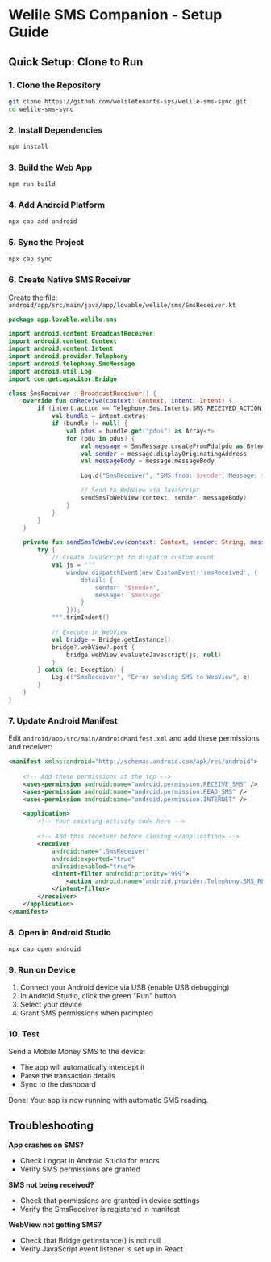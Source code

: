 # Welile SMS Companion - Setup Guide

## Quick Setup: Clone to Run

### 1. Clone the Repository
```bash
git clone https://github.com/weliletenants-sys/welile-sms-sync.git
cd welile-sms-sync
```

### 2. Install Dependencies
```bash
npm install
```

### 3. Build the Web App
```bash
npm run build
```

### 4. Add Android Platform
```bash
npx cap add android
```

### 5. Sync the Project
```bash
npx cap sync
```

### 6. Create Native SMS Receiver

Create the file: `android/app/src/main/java/app/lovable/welile/sms/SmsReceiver.kt`

```kotlin
package app.lovable.welile.sms

import android.content.BroadcastReceiver
import android.content.Context
import android.content.Intent
import android.provider.Telephony
import android.telephony.SmsMessage
import android.util.Log
import com.getcapacitor.Bridge

class SmsReceiver : BroadcastReceiver() {
    override fun onReceive(context: Context, intent: Intent) {
        if (intent.action == Telephony.Sms.Intents.SMS_RECEIVED_ACTION) {
            val bundle = intent.extras
            if (bundle != null) {
                val pdus = bundle.get("pdus") as Array<*>
                for (pdu in pdus) {
                    val message = SmsMessage.createFromPdu(pdu as ByteArray)
                    val sender = message.displayOriginatingAddress
                    val messageBody = message.messageBody

                    Log.d("SmsReceiver", "SMS from: $sender, Message: $messageBody")

                    // Send to WebView via JavaScript
                    sendSmsToWebView(context, sender, messageBody)
                }
            }
        }
    }

    private fun sendSmsToWebView(context: Context, sender: String, message: String) {
        try {
            // Create JavaScript to dispatch custom event
            val js = """
                window.dispatchEvent(new CustomEvent('smsReceived', {
                    detail: {
                        sender: '$sender',
                        message: `$message`
                    }
                }));
            """.trimIndent()

            // Execute in WebView
            val bridge = Bridge.getInstance()
            bridge?.webView?.post {
                bridge.webView.evaluateJavascript(js, null)
            }
        } catch (e: Exception) {
            Log.e("SmsReceiver", "Error sending SMS to WebView", e)
        }
    }
}
```

### 7. Update Android Manifest

Edit `android/app/src/main/AndroidManifest.xml` and add these permissions and receiver:

```xml
<manifest xmlns:android="http://schemas.android.com/apk/res/android">
    
    <!-- Add these permissions at the top -->
    <uses-permission android:name="android.permission.RECEIVE_SMS" />
    <uses-permission android:name="android.permission.READ_SMS" />
    <uses-permission android:name="android.permission.INTERNET" />

    <application>
        <!-- Your existing activity code here -->
        
        <!-- Add this receiver before closing </application> -->
        <receiver
            android:name=".SmsReceiver"
            android:exported="true"
            android:enabled="true">
            <intent-filter android:priority="999">
                <action android:name="android.provider.Telephony.SMS_RECEIVED" />
            </intent-filter>
        </receiver>
    </application>
</manifest>
```

### 8. Open in Android Studio
```bash
npx cap open android
```

### 9. Run on Device

1. Connect your Android device via USB (enable USB debugging)
2. In Android Studio, click the green "Run" button
3. Select your device
4. Grant SMS permissions when prompted

### 10. Test

Send a Mobile Money SMS to the device:
- The app will automatically intercept it
- Parse the transaction details
- Sync to the dashboard

Done! Your app is now running with automatic SMS reading.

## Troubleshooting

**App crashes on SMS?**
- Check Logcat in Android Studio for errors
- Verify SMS permissions are granted

**SMS not being received?**
- Check that permissions are granted in device settings
- Verify the SmsReceiver is registered in manifest

**WebView not getting SMS?**
- Check that Bridge.getInstance() is not null
- Verify JavaScript event listener is set up in React
